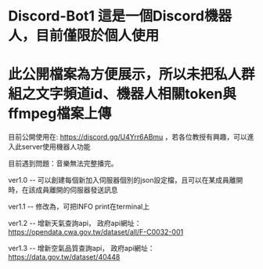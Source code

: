 # Discord-Bot1 這是一個Discord機器人，目前僅限於個人使用
# 此公開檔案為方便展示，所以未把私人群組之文字頻道id、機器人相關token與ffmpeg檔案上傳


目前公開使用在: https://discord.gg/U4Yrr6ABmu
，若各位教授有興趣，可以進入此server使用機器人功能


目前遇到問題：音樂無法完整播完。


ver1.0 -- 可以創建每個新加入伺服器個別的json設定檔，且可以在某成員離開時，在該成員離開的伺服器發送訊息


ver1.1 -- 修改為，可把INFO print在terminal上

ver1.2 -- 增新天氣查詢api，
政府api網址：https://opendata.cwa.gov.tw/dataset/all/F-C0032-001

ver1.3 -- 增新空氣品質查詢api，
政府api網址：https://data.gov.tw/dataset/40448


